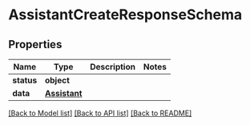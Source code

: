 # AssistantCreateResponseSchema

## Properties
Name | Type | Description | Notes
------------ | ------------- | ------------- | -------------
**status** | **object** |  | 
**data** | [**Assistant**](Assistant.md) |  | 

[[Back to Model list]](../README.md#documentation-for-models) [[Back to API list]](../README.md#documentation-for-api-endpoints) [[Back to README]](../README.md)

